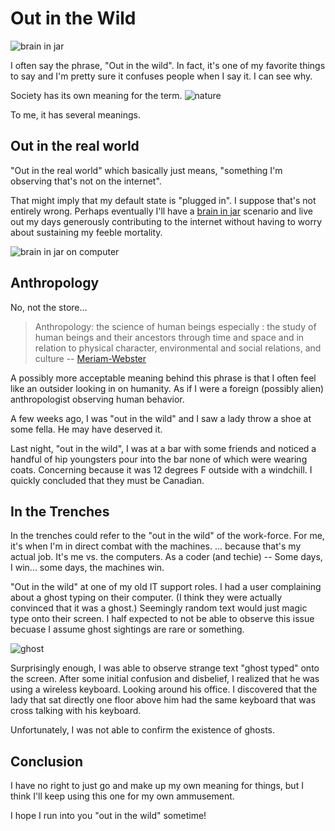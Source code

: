 # Out in the Wild

![brain in jar](https://media.giphy.com/media/vxB0CVWhNn5Mk/giphy.gif)

I often say the phrase, "Out in the wild". In fact, it's one of my favorite things to say and I'm pretty sure it confuses people when I say it. I can see why.

Society has its own meaning for the term.
![nature](https://media.giphy.com/media/B1DOvStRW98DHpW4eg/giphy.gif)

To me, it has several meanings.

## Out in the real world

"Out in the real world" which basically just means, "something I'm observing that's not on the internet".

That might imply that my default state is "plugged in". I suppose that's not entirely wrong. Perhaps eventually I'll have a [brain in jar](https://en.wikipedia.org/wiki/Brain_in_a_vat) scenario and live out my days generously contributing to the internet without having to worry about sustaining my feeble mortality.

![brain in jar on computer](https://upload.wikimedia.org/wikipedia/commons/4/4c/Braininvat.jpg)

## Anthropology

No, not the store...

> Anthropology: the science of human beings especially : the study of human beings and their ancestors through time and space and in relation to physical character, environmental and social relations, and culture
> -- [Meriam-Webster](https://www.merriam-webster.com/dictionary/anthropology)

A possibly more acceptable meaning behind this phrase is that I often feel like an outsider looking in on humanity. As if I were a foreign (possibly alien) anthropologist observing human behavior.

A few weeks ago, I was "out in the wild" and I saw a lady throw a shoe at some fella. He may have deserved it.

Last night, "out in the wild", I was at a bar with some friends and noticed a handful of hip youngsters pour into the bar none of which were wearing coats. Concerning because it was 12 degrees F outside with a windchill. I quickly concluded that they must be Canadian.

## In the Trenches

In the trenches could refer to the "out in the wild" of the work-force. For me, it's when I'm in direct combat with the machines. ... because that's my actual job. It's me vs. the computers. As a coder (and techie) -- Some days, I win... some days, the machines win.

"Out in the wild" at one of my old IT support roles. I had a user complaining about a ghost typing on their computer. (I think they were actually convinced that it was a ghost.) Seemingly random text would just magic type onto their screen. I half expected to not be able to observe this issue becuase I assume ghost sightings are rare or something.

![ghost](https://media.giphy.com/media/aTf4PONtSYB1e/giphy.gif)

Surprisingly enough, I was able to observe strange text "ghost typed" onto the screen. After some initial confusion and disbelief, I realized that he was using a wireless keyboard. Looking around his office. I discovered that the lady that sat directly one floor above him had the same keyboard that was cross talking with his keyboard.

Unfortunately, I was not able to confirm the existence of ghosts.

## Conclusion

I have no right to just go and make up my own meaning for things, but I think I'll keep using this one for my own ammusement.

I hope I run into you "out in the wild" sometime!
